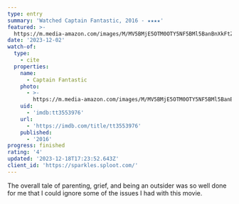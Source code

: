 ```yaml
---
type: entry
summary: 'Watched Captain Fantastic, 2016 - ★★★★'
featured: >-
  https://m.media-amazon.com/images/M/MV5BMjE5OTM0OTY5NF5BMl5BanBnXkFtZTgwMDcxOTQ3ODE@._V1_SX300.jpg
date: '2023-12-02'
watch-of:
  type:
    - cite
  properties:
    name:
      - Captain Fantastic
    photo:
      - >-
        https://m.media-amazon.com/images/M/MV5BMjE5OTM0OTY5NF5BMl5BanBnXkFtZTgwMDcxOTQ3ODE@._V1_SX300.jpg
    uid:
      - 'imdb:tt3553976'
    url:
      - 'https://imdb.com/title/tt3553976'
    published:
      - '2016'
progress: finished
rating: '4'
updated: '2023-12-18T17:23:52.643Z'
client_id: 'https://sparkles.sploot.com/'
---
```

The overall tale of parenting, grief, and being an outsider was so well done for me that I could ignore some of the issues I had with this movie.
